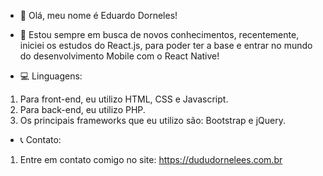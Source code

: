 - 👋 Olá, meu nome é Eduardo Dorneles!

- 🎯 Estou sempre em busca de novos conhecimentos, recentemente, iniciei os estudos do React.js, para poder ter a base e entrar no mundo do desenvolvimento Mobile com o React Native!

- 💻 Linguagens:
1. Para front-end, eu utilizo HTML, CSS e Javascript.
2. Para back-end, eu utilizo PHP.
3. Os principais frameworks que eu utilizo são: Bootstrap e jQuery.


- 📞 Contato:
1. Entre em contato comigo no site: https://dududornelees.com.br
